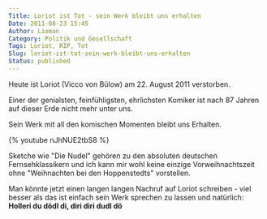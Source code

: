 ```yaml
---
Title: Loriot ist Tot - sein Werk bleibt uns erhalten
Date: 2011-08-23 15:45
Author: Lioman
Category: Politik und Gesellschaft
Tags: Loriot, RIP, Tot
Slug: loriot-ist-tot-sein-werk-bleibt-uns-erhalten
Status: published
---
```


Heute ist Loriot (Vicco von Bülow) am 22. August 2011 verstorben.

Einer der genialsten, feinfühligsten, ehrlichsten Komiker ist nach 87
Jahren auf dieser Erde nicht mehr unter uns.

Sein Werk mit all den komischen Momenten bleibt uns Erhalten.

{% youtube nJhNUE2tbS8 %}

Sketche wie "Die Nudel" gehören zu den absoluten deutschen
Fernsehklassikern und ich kann mir wohl keine einzige Vorweihnachtszeit
ohne "Weihnachten bei den Hoppenstedts" vorstellen.

Man könnte jetzt einen langen langen Nachruf auf Loriot schreiben - viel
besser als das ist einfach sein Werk sprechen zu lassen und natürlich:
**Holleri du dödl di, diri diri dudl dö**

